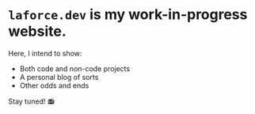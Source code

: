 # `laforce.dev` is my work-in-progress website.

Here, I intend to show:
- Both code and non-code projects
- A personal blog of sorts
- Other odds and ends

Stay tuned! 📻
